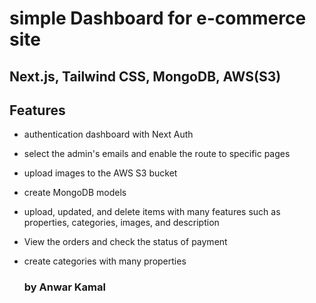 # simple Dashboard for e-commerce site
## Next.js, Tailwind CSS, MongoDB, AWS(S3)

## Features
- authentication dashboard with Next Auth
- select the admin's emails and enable the route to specific pages
- upload images to the AWS S3 bucket
- create MongoDB models 
- upload, updated, and delete items with many features such as properties, categories, images, and description
- View the orders and check the status of payment
- create categories with many properties

  ### by Anwar Kamal
